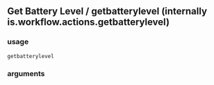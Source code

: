 
## Get Battery Level / getbatterylevel (internally is.workflow.actions.getbatterylevel)


### usage
`getbatterylevel `

### arguments

